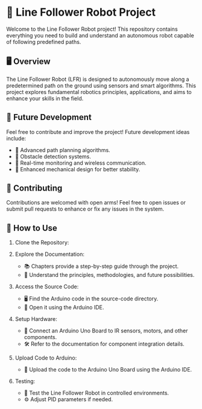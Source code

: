 # 🤖 Line Follower Robot Project

Welcome to the Line Follower Robot project! This repository contains everything you need to build and understand an autonomous robot capable of following predefined paths.

## 🖥 Overview
The Line Follower Robot (LFR) is designed to autonomously move along a predetermined path on the ground using sensors and smart algorithms. This project explores fundamental robotics principles, applications, and aims to enhance your skills in the field.

## 🌟 Future Development
Feel free to contribute and improve the project! Future development ideas include:
- 🔄 Advanced path planning algorithms.
- 🚧 Obstacle detection systems.
- 📡 Real-time monitoring and wireless communication.
- 🎨 Enhanced mechanical design for better stability.

## 🤝 Contributing
Contributions are welcomed with open arms! Feel free to open issues or submit pull requests to enhance or fix any issues in the system.

## 🚀 How to Use
1. Clone the Repository:
  
   
   
2. Explore the Documentation:
   - 📚 Chapters provide a step-by-step guide through the project.
   - 🧠 Understand the principles, methodologies, and future possibilities.

3. Access the Source Code:
   - 🖥 Find the Arduino code in the source-code directory.
   - 🚀 Open it using the Arduino IDE.

4. Setup Hardware:
   - 🔌 Connect an Arduino Uno Board to IR sensors, motors, and other components.
   - 🛠 Refer to the documentation for component integration details.

5. Upload Code to Arduino:
   - 🚀 Upload the code to the Arduino Uno Board using the Arduino IDE.

6. Testing:
   - 🧪 Test the Line Follower Robot in controlled environments.
   - ⚙️ Adjust PID parameters if needed.
